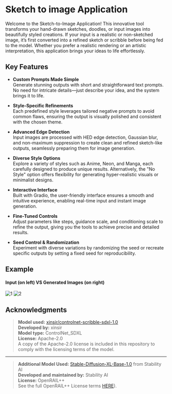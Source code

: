 # Sketch to image Application
Welcome to the Sketch-to-Image Application! This innovative tool transforms your hand-drawn sketches, doodles, or input images into beautifully styled creations. If your input is a realistic or non-sketched image, it’s first converted into a refined sketch or scribble before being fed to the model. Whether you prefer a realistic rendering or an artistic interpretation, this application brings your ideas to life effortlessly.


## Key Features
- **Custom Prompts Made Simple**  
    Generate stunning outputs with short and straightforward text prompts. No need for intricate details—just describe your idea, and the system brings it to life.  

- **Style-Specific Refinements**  
    Each predefined style leverages tailored negative prompts to avoid common flaws, ensuring the output is visually polished and consistent with the chosen theme.  

- **Advanced Edge Detection**  
    Input images are processed with HED edge detection, Gaussian blur, and non-maximum suppression to create clean and refined sketch-like outputs, seamlessly preparing them for image generation.  

- **Diverse Style Options**  
    Explore a variety of styles such as Anime, Neon, and Manga, each carefully designed to produce unique results. Alternatively, the "No Style" option offers flexibility for generating hyper-realistic visuals or minimalist designs.  

- **Interactive Interface**  
    Built with Gradio, the user-friendly interface ensures a smooth and intuitive experience, enabling real-time input and instant image generation.  

- **Fine-Tuned Controls**  
   Adjust parameters like steps, guidance scale, and conditioning scale to refine the output, giving you the tools to achieve precise and detailed results.  

- **Seed Control & Randomization**  
    Experiment with diverse variations by randomizing the seed or recreate specific outputs by setting a fixed seed for reproducibility.  

## Example 
#### **Input (on left) VS Generated Images (on right)**
![1](https://github.com/user-attachments/assets/d6a03150-8b60-4af4-88ce-5da84e1528aa)
![2](https://github.com/user-attachments/assets/cddaddec-cfc7-4030-94c0-6d5f1181b282)

## Acknowledgments

>**Model used:** [xinsir/controlnet-scribble-sdxl-1.0](https://huggingface.co/xinsir/controlnet-scribble-sdxl-1.0)  
>**Developed by:** xinsir  
>**Model type:** ControlNet_SDXL  
>**License:** Apache-2.0   
A copy of the Apache-2.0 license is included in this repository to comply with the licensing terms of the model.

---

>**Additional Model Used:** [Stable-Diffusion-XL-Base-1.0](https://huggingface.co/stabilityai/stable-diffusion-xl-base-1.0) from Stability AI  
>**Developed and maintained by:** Stability AI  
>**License:** OpenRAIL++    
>See the full OpenRAIL++ License terms [HERE](https://huggingface.co/stabilityai/stable-diffusion-xl-base-1.0/blob/main/LICENSE.md)).
